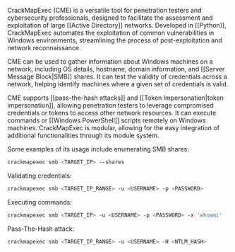 CrackMapExec (CME) is a versatile tool for penetration testers and cybersecurity professionals, designed to facilitate the assessment and exploitation of large [[Active Directory]] networks. Developed in [[Python]], CrackMapExec automates the exploitation of common vulnerabilities in Windows environments, streamlining the process of post-exploitation and network reconnaissance.

CME can be used to gather information about Windows machines on a network, including OS details, hostname, domain information, and [[Server Message Block|SMB]] shares. It can test the validity of credentials across a network, helping identify machines where a given set of credentials is valid.

CME supports [[pass-the-hash attacks]] and [[Token Impersonation|token impersonation]], allowing penetration testers to leverage compromised credentials or tokens to access other network resources. It can execute commands or [[Windows PowerShell]] scripts remotely on Windows machines. CrackMapExec is modular, allowing for the easy integration of additional functionalities through its module system.

Some examples of its usage include enumerating SMB shares:

```bash
crackmapexec smb <TARGET_IP> --shares
```

Validating credentials:

```bash
crackmapexec smb <TARGET_IP_RANGE> -u <USERNAME> -p <PASSWORD>
```

Executing commands:

```bash
crackmapexec smb <TARGET_IP> -u <USERNAME> -p <PASSWORD> -x 'whoami'
```

Pass-The-Hash attack:

```bash
crackmapexec smb <TARGET_IP_RANGE> -u <USERNAME> -H <NTLM_HASH>
```
